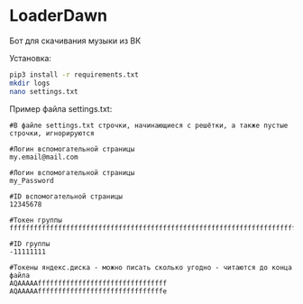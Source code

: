 # LoaderDawn
Бот для скачивания музыки из ВК

Установка:
```sh
pip3 install -r requirements.txt
mkdir logs
nano settings.txt
```

Пример файла settings.txt:
```
#В файле settings.txt строчки, начинающиеся с решётки, а также пустые строчки, игнорируются

#Логин вспомогательной страницы 
my.email@mail.com

#Логин вспомогательной страницы
my_Password

#ID вспомогательной страницы
12345678

#Токен группы
fffffffffffffffffffffffffffffffffffffffffffffffffffffffffffffffffffffffffffffffffffff

#ID группы
-11111111

#Токены яндекс.диска - можно писать сколько угодно - читаются до конца файла
AQAAAAAffffffffffffffffffffffffffffffff
AQAAAAAfffffffffffffffffffffffffffffffe
```